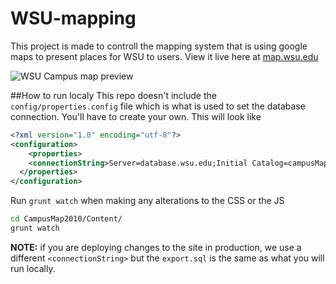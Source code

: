 WSU-mapping
===========

This project is made to controll the mapping system that is using google maps to present places for WSU to users.  View it live here at [map.wsu.edu](http://map.wsu.edu)

![WSU Campus map preview](http://i.imgur.com/1rtr0fE.png "smaple image")

##How to run localy
This repo doesn't include the `config/properties.config` file which is what is used to set the database connection.  You'll have to create your own.  This will look like 

```xml
<?xml version="1.0" encoding="utf-8"?>
<configuration>
	<properties>
    <connectionString>Server=database.wsu.edu;Initial Catalog=campusMap;Integrated Security=SSPI;Persist Security Info=True;User ID=your_db_username;Password=your_password</connectionString>
  </properties>
</configuration>
```

Run `grunt watch` when making any alterations to the CSS or the JS

```bash
cd CampusMap2010/Content/
grunt watch
```



**NOTE:** if you are deploying changes to the site in production, we use a different `<connectionString>` but the `export.sql` is the same as what you will run locally.